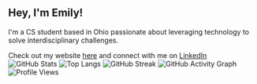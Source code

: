 ## Hey, I'm Emily!


I'm a CS student based in Ohio passionate about leveraging technology to solve interdisciplinary challenges.

Check out my website [here](https://emily202777.github.io/main-site/) and connect with me on [LinkedIn](https://www.linkedin.com/in/emily-ahmad-26345a309/)
![GitHub Stats](https://github-readme-stats.vercel.app/api?username=emily202777&show_icons=true&theme=radical)
![Top Langs](https://github-readme-stats.vercel.app/api/top-langs/?username=emily202777&layout=compact&theme=radical)
![GitHub Streak](https://streak-stats.demolab.com/?user=emily202777&theme=radical)
![GitHub Activity Graph](https://github-readme-activity-graph.vercel.app/graph?username=emily202777&theme=react-dark)
![Profile Views](https://komarev.com/ghpvc/?username=emily202777&color=blue)
